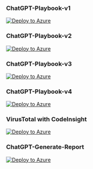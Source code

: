 

### ChatGPT-Playbook-v1  
[![Deploy to Azure](https://aka.ms/deploytoazurebutton)](https://portal.azure.com/#create/Microsoft.Template/uri/https://raw.githubusercontent.com/Pavel-Hrabec/AI-for-CyberSecurity/refs/heads/main/Playbooks/ChatGPT-Playbook-v1.json?token=GHSAT0AAAAAAC5NCU3UC2BXCW2ITFAQYCSMZ5ETOFQ)

### ChatGPT-Playbook-v2  
[![Deploy to Azure](https://aka.ms/deploytoazurebutton)](https://portal.azure.com/#create/Microsoft.Template/uri/https://raw.githubusercontent.com/Pavel-Hrabec/AI-for-CyberSecurity/refs/heads/main/Playbooks/ChatGPT-Playbook-v2.json?token=GHSAT0AAAAAAC5NCU3VQUMMGIUAXUSFW3E4Z5ETPFQ)

### ChatGPT-Playbook-v3  
[![Deploy to Azure](https://aka.ms/deploytoazurebutton)](https://portal.azure.com/#create/Microsoft.Template/uri/https://raw.githubusercontent.com/Pavel-Hrabec/AI-for-CyberSecurity/refs/heads/main/Playbooks/ChatGPT-Playbook-v3.json?token=GHSAT0AAAAAAC5NCU3UUSWA7A4R42A7JIAYZ5ETPJQ)

### ChatGPT-Playbook-v4  
[![Deploy to Azure](https://aka.ms/deploytoazurebutton)](https://portal.azure.com/#create/Microsoft.Template/uri/https://raw.githubusercontent.com/Pavel-Hrabec/AI-for-CyberSecurity/refs/heads/main/Playbooks/ChatGPT-Playbook-v4.json?token=GHSAT0AAAAAAC5NCU3VFIN3Z4XWM3XHPAIGZ5ETPPA)

### VirusTotal with CodeInsight
[![Deploy to Azure](https://aka.ms/deploytoazurebutton)](https://portal.azure.com/#create/Microsoft.Template/uri/https://raw.githubusercontent.com/Pavel-Hrabec/AI-for-CyberSecurity/refs/heads/main/Playbooks/VirusTotal-CodeInsight.json?token=GHSAT0AAAAAAC5NCU3VGEBPMI3RXYDWPICSZ4IUOIQ)

### ChatGPT-Generate-Report  
[![Deploy to Azure](https://aka.ms/deploytoazurebutton)](https://portal.azure.com/#create/Microsoft.Template/uri/https://raw.githubusercontent.com/Pavel-Hrabec/AI-for-CyberSecurity/refs/heads/main/Playbooks/ChatGPT-Generate-Report.json?token=GHSAT0AAAAAAC5NCU3V76G27Y7K4JSKK33KZ5ETPUQ)
